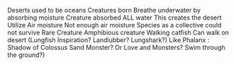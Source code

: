 Deserts used to be oceans
Creatures born
Breathe underwater by absorbing moisture
Creature absorbed ALL water
This creates the desert
Utilize Air moisture
Not enough air moisture
Species as a collective could not survive
Rare Creature
Amphibious creature
Walking catfish
Can walk on desert
(Lungfish Inspiration? Landlubber? Lungshark?)
Like Phalanx : Shadow of Colossus Sand Monster? Or Love and Monsters? Swim through the ground?)